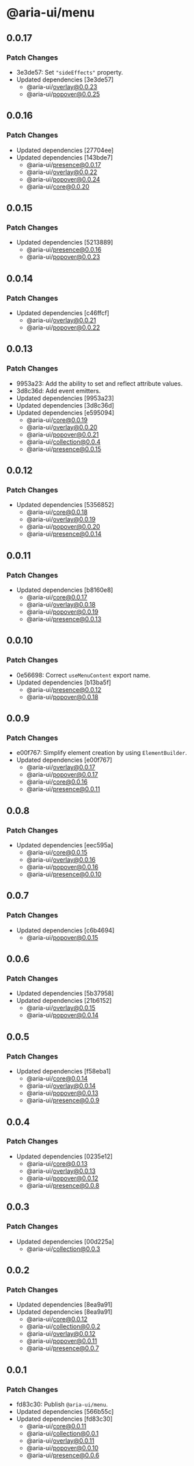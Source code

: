 # @aria-ui/menu

## 0.0.17

### Patch Changes

- 3e3de57: Set `"sideEffects"` property.
- Updated dependencies [3e3de57]
  - @aria-ui/overlay@0.0.23
  - @aria-ui/popover@0.0.25

## 0.0.16

### Patch Changes

- Updated dependencies [27704ee]
- Updated dependencies [143bde7]
  - @aria-ui/presence@0.0.17
  - @aria-ui/overlay@0.0.22
  - @aria-ui/popover@0.0.24
  - @aria-ui/core@0.0.20

## 0.0.15

### Patch Changes

- Updated dependencies [5213889]
  - @aria-ui/presence@0.0.16
  - @aria-ui/popover@0.0.23

## 0.0.14

### Patch Changes

- Updated dependencies [c46ffcf]
  - @aria-ui/overlay@0.0.21
  - @aria-ui/popover@0.0.22

## 0.0.13

### Patch Changes

- 9953a23: Add the ability to set and reflect attribute values.
- 3d8c36d: Add event emitters.
- Updated dependencies [9953a23]
- Updated dependencies [3d8c36d]
- Updated dependencies [e595094]
  - @aria-ui/core@0.0.19
  - @aria-ui/overlay@0.0.20
  - @aria-ui/popover@0.0.21
  - @aria-ui/collection@0.0.4
  - @aria-ui/presence@0.0.15

## 0.0.12

### Patch Changes

- Updated dependencies [5356852]
  - @aria-ui/core@0.0.18
  - @aria-ui/overlay@0.0.19
  - @aria-ui/popover@0.0.20
  - @aria-ui/presence@0.0.14

## 0.0.11

### Patch Changes

- Updated dependencies [b8160e8]
  - @aria-ui/core@0.0.17
  - @aria-ui/overlay@0.0.18
  - @aria-ui/popover@0.0.19
  - @aria-ui/presence@0.0.13

## 0.0.10

### Patch Changes

- 0e56698: Correct `useMenuContent` export name.
- Updated dependencies [b13ba5f]
  - @aria-ui/presence@0.0.12
  - @aria-ui/popover@0.0.18

## 0.0.9

### Patch Changes

- e00f767: Simplify element creation by using `ElementBuilder`.
- Updated dependencies [e00f767]
  - @aria-ui/overlay@0.0.17
  - @aria-ui/popover@0.0.17
  - @aria-ui/core@0.0.16
  - @aria-ui/presence@0.0.11

## 0.0.8

### Patch Changes

- Updated dependencies [eec595a]
  - @aria-ui/core@0.0.15
  - @aria-ui/overlay@0.0.16
  - @aria-ui/popover@0.0.16
  - @aria-ui/presence@0.0.10

## 0.0.7

### Patch Changes

- Updated dependencies [c6b4694]
  - @aria-ui/popover@0.0.15

## 0.0.6

### Patch Changes

- Updated dependencies [5b37958]
- Updated dependencies [21b6152]
  - @aria-ui/overlay@0.0.15
  - @aria-ui/popover@0.0.14

## 0.0.5

### Patch Changes

- Updated dependencies [f58eba1]
  - @aria-ui/core@0.0.14
  - @aria-ui/overlay@0.0.14
  - @aria-ui/popover@0.0.13
  - @aria-ui/presence@0.0.9

## 0.0.4

### Patch Changes

- Updated dependencies [0235e12]
  - @aria-ui/core@0.0.13
  - @aria-ui/overlay@0.0.13
  - @aria-ui/popover@0.0.12
  - @aria-ui/presence@0.0.8

## 0.0.3

### Patch Changes

- Updated dependencies [00d225a]
  - @aria-ui/collection@0.0.3

## 0.0.2

### Patch Changes

- Updated dependencies [8ea9a91]
- Updated dependencies [8ea9a91]
  - @aria-ui/core@0.0.12
  - @aria-ui/collection@0.0.2
  - @aria-ui/overlay@0.0.12
  - @aria-ui/popover@0.0.11
  - @aria-ui/presence@0.0.7

## 0.0.1

### Patch Changes

- fd83c30: Publish `@aria-ui/menu`.
- Updated dependencies [566b55c]
- Updated dependencies [fd83c30]
  - @aria-ui/core@0.0.11
  - @aria-ui/collection@0.0.1
  - @aria-ui/overlay@0.0.11
  - @aria-ui/popover@0.0.10
  - @aria-ui/presence@0.0.6
